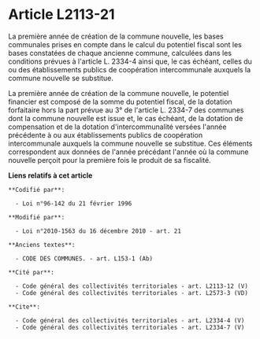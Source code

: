 # Article L2113-21

La première année de création de la commune nouvelle, les bases communales prises en compte dans le calcul du potentiel
fiscal sont les bases constatées de chaque ancienne commune, calculées dans les conditions prévues à l'article L. 2334-4
ainsi que, le cas échéant, celles du ou des établissements publics de coopération intercommunale auxquels la commune nouvelle
se substitue. 

La première année de création de la commune nouvelle, le potentiel financier est composé de la somme du potentiel fiscal, de
la dotation forfaitaire hors la part prévue au 3° de l'article L. 2334-7 des communes dont la commune nouvelle est issue et,
le cas échéant, de la dotation de compensation et de la dotation d'intercommunalité versées l'année précédente à ou aux
établissements publics de coopération intercommunale auxquels la commune nouvelle se substitue. Ces éléments correspondent
aux données de l'année précédant l'année où la commune nouvelle perçoit pour la première fois le produit de sa fiscalité.

**Liens relatifs à cet article**

	**Codifié par**:

	  - Loi n°96-142 du 21 février 1996

	**Modifié par**:

	  - Loi n°2010-1563 du 16 décembre 2010 - art. 21

	**Anciens textes**:

	  - CODE DES COMMUNES. - art. L153-1 (Ab)

	**Cité par**:

	  - Code général des collectivités territoriales - art. L2113-12 (V)
	  - Code général des collectivités territoriales - art. L2573-3 (VD)

	**Cite**:

	  - Code général des collectivités territoriales - art. L2334-4 (V)
	  - Code général des collectivités territoriales - art. L2334-7 (V)
